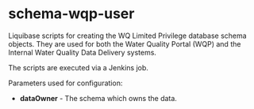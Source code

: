 # schema\-wqp\-user

Liquibase scripts for creating the WQ Limited Privilege database schema objects. They are used for both the Water Quality Portal (WQP) and the Internal Water Quality Data Delivery systems.

The scripts are executed via a Jenkins job.

Parameters used for configuration:

* **dataOwner** - The schema which owns the data.
